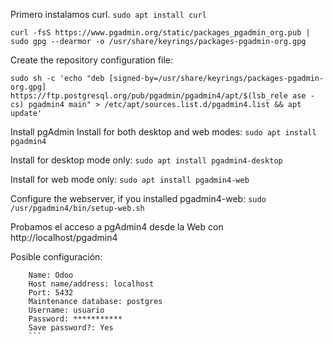 Primero instalamos curl.
`sudo apt install curl`	
```
curl -fsS https://www.pgadmin.org/static/packages_pgadmin_org.pub | sudo gpg --dearmor -o /usr/share/keyrings/packages-pgadmin-org.gpg
```

Create the repository configuration file:
```
sudo sh -c 'echo "deb [signed-by=/usr/share/keyrings/packages-pgadmin-org.gpg] https://ftp.postgresql.org/pub/pgadmin/pgadmin4/apt/$(lsb_rele ase -cs) pgadmin4 main" > /etc/apt/sources.list.d/pgadmin4.list && apt update'
```

Install pgAdmin
Install for both desktop and web modes:
	`sudo apt install pgadmin4`

Install for desktop mode only:
	`sudo apt install pgadmin4-desktop`

Install for web mode only:
	`sudo apt install pgadmin4-web`

Configure the webserver, if you installed pgadmin4-web:
	`sudo /usr/pgadmin4/bin/setup-web.sh`

Probamos el acceso a pgAdmin4 desde la Web con http://localhost/pgadmin4

Posible configuración:
```
	Name: Odoo
	Host name/address: localhost
	Port: 5432
	Maintenance database: postgres
	Username: usuario
	Password: ***********
	Save password?: Yes
	```